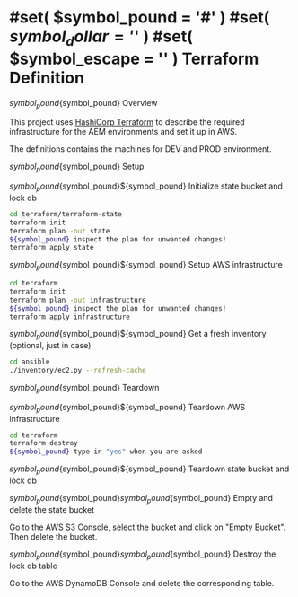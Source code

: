 #set( $symbol_pound = '#' )
#set( $symbol_dollar = '$' )
#set( $symbol_escape = '\' )
Terraform Definition
====================

${symbol_pound}${symbol_pound} Overview

This project uses [HashiCorp Terraform][terraform] to describe the required infrastructure for the AEM environments and set it up in AWS.

The definitions contains the machines for DEV and PROD environment.


${symbol_pound}${symbol_pound} Setup

${symbol_pound}${symbol_pound}${symbol_pound} Initialize state bucket and lock db

```bash
cd terraform/terraform-state
terraform init
terraform plan -out state
${symbol_pound} inspect the plan for unwanted changes!
terraform apply state
```

${symbol_pound}${symbol_pound}${symbol_pound} Setup AWS infrastructure

```bash
cd terraform
terraform init
terraform plan -out infrastructure
${symbol_pound} inspect the plan for unwanted changes!
terraform apply infrastructure
```

${symbol_pound}${symbol_pound}${symbol_pound} Get a fresh inventory (optional, just in case)

```bash
cd ansible    
./inventory/ec2.py --refresh-cache
```


${symbol_pound}${symbol_pound} Teardown

${symbol_pound}${symbol_pound}${symbol_pound} Teardown AWS infrastructure

```bash
cd terraform
terraform destroy
${symbol_pound} type in "yes" when you are asked
```

${symbol_pound}${symbol_pound}${symbol_pound} Teardown state bucket and lock db

${symbol_pound}${symbol_pound}${symbol_pound}${symbol_pound} Empty and delete the state bucket

Go to the AWS S3 Console, select the bucket and click on "Empty Bucket".
Then delete the bucket.

${symbol_pound}${symbol_pound}${symbol_pound}${symbol_pound} Destroy the lock db table

Go to the AWS DynamoDB Console and delete the corresponding table.



[terraform]: https://www.terraform.io/
